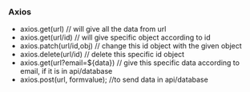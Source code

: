 <!-- # React + Vite

This template provides a minimal setup to get React working in Vite with HMR and some ESLint rules.

Currently, two official plugins are available:

- [@vitejs/plugin-react](https://github.com/vitejs/vite-plugin-react/blob/main/packages/plugin-react/README.md) uses [Babel](https://babeljs.io/) for Fast Refresh
- [@vitejs/plugin-react-swc](https://github.com/vitejs/vite-plugin-react-swc) uses [SWC](https://swc.rs/) for Fast Refresh -->

### Axios

- axios.get(url) // will give all the data from url
- axios.get(url/id) // will give specific object according to id
- axios.patch(url/id,obj) // change this id object with the given object
- axios.delete(url/id) // delete this specific id object
- axios.get(url?email=${data}) // give this specific data according to email, if it is in api/database
- axios.post(url, formvalue); //to send data in api/database
